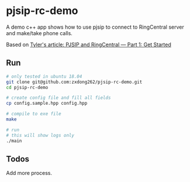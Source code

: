 # pjsip-rc-demo

A demo c++ app shows how to use pjsip to connect to RingCentral server and make/take phone calls.

Based on [Tyler's article: PJSIP and RingCentral — Part 1: Get Started](https://medium.com/ringcentral-developers/pjsip-and-ringcentral-part-1-get-started-67df16b10956)

## Run

```bash
# only tested in ubuntu 18.04
git clone git@github.com:zxdong262/pjsip-rc-demo.git
cd pjsip-rc-demo

# create config file and fill all fields
cp config.sample.hpp config.hpp

# compile to exe file
make

# run
# this will show logs only
./main
```

## Todos

Add more process.
